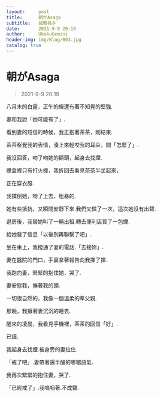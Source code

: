 ```yaml
---
layout:     post
title:      朝がAsaga 
subtitle:   缄黯桃乡
date:       2021-9-9 20:19 
author:     UkokuGemini
header-img: img/Blog/B03.jpg
catalog: true
---
```

# 朝がAsaga 
> 2021-9-9 20:19  

八月末的白露，正午的蟬還有著不知覺的堅強.

妻和我說「她可能有了」.

看到妻的短信的時候，我正抱著茶茶，剛結束.

茶茶察覺我的表情，湊上來輕咬我的耳朵，問「怎麼了」.

我沒回答，吻了吻她的額頭，起身去找煙.

煙盒裡只有打火機，我折回去看見茶茶半坐起來，

正在穿衣服.

我撲倒她，吻了上去，粗暴的.

她有些抵抗，又瞬間安靜下來.我們又做了一次，這次她沒有出聲.

退房後，我替她叫了一輛出租.轉去便利店買了一包煙.

給她發了信息「以後別再聯繫了吧」.

坐在車上，我撥通了妻的電話.「去接妳」.

妻在醫院的門口，手裏拿著報告向我揮了揮.

我跑向妻，緊緊的抱住她，哭了.

妻安慰我，撫著我的頭.

一切很自然的，我像一個溫柔的準父親.

那晚，我擁著妻沉沉的睡去.

醒來的凌晨，我看見手機裡，茶茶的回信「好」.

已讀.

我起身去找煙.被身旁的妻拉住.

「戒了吧」.妻帶著還半醒的嘟噥語氣.

我再次緊緊的抱住妻，哭了.

「已經戒了」.我嗚咽著.不成聲.